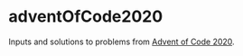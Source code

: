 # adventOfCode2020
Inputs and solutions to problems from [Advent of Code 2020](https://adventofcode.com/2020).
